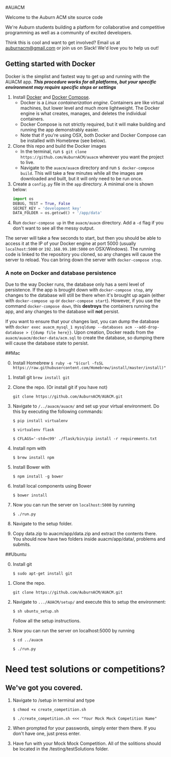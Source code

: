 #AUACM

Welcome to the Auburn ACM site source code

We're Auburn students building a platform for collaborative and competitive
programming as well as a community of excited developers.

Think this is cool and want to get involved? Email us at auburnacm@gmail.com
or join us on Slack! We'd love you to help us out!

## Getting started with Docker

Docker is the simplist and fastest way to get up and running with the AUACM
app.  ***This procedure works for all platforms, but your specific environment
may require specific steps or settings***

1. Install [Docker](https://docs.docker.com/engine/installation/) and
   [Docker Compose](https://docs.docker.com/compose/install/).
   * Docker is a *Linux containerization engine*. Containers are like virtual
     machines, but lower level and much more lightweight. The Docker engine is
     what creates, manages, and deletes the individual containers.
   * Docker Compose is not strictly required, but it will make building and
     running the app demonstrably easier.
   * Note that if you're using OSX, both Docker and Docker Compose can be
     installed with Homebrew (see below).
2. Clone this repo and build the Docker images
   * In the terminal, run `$ git clone https://github.com/AuburnACM/auacm`
     wherever you want the project to live.
   * Navigate to the `auacm/auacm` directory and run `$ docker-compose build`.
     This will take a few minutes while all the images are downloaded and
     built, but it will only need to be run once.
3. Create a `config.py` file in the `app` directory. A minimal one is shown
   below:
   ```python
   import os
   DEBUG, TEST = True, False
   SECRET_KEY = 'development key'
   DATA_FOLDER = os.getcwd() + '/app/data'
   ```
4. Run `docker-compose up` in the `auacm/auacm` directory. Add a `-d` flag if
   you don't want to see all the messy output.

The server will take a few seconds to start, but then you should be able to
access it at the IP of your Docker engine at port 5000 (usually
`localhost:5000` or `192.168.99.100:5000` on OSX/Windows). The running code
is linked to the repository you cloned, so any changes will cause the server
to reload. You can bring down the server with `docker-compose stop`.

### A note on Docker and database persistence

Due to the way Docker runs, the database only has a semi level of persistence.
If the app is brought down with `docker-compose stop`, any changes to the
database will still be there when it's brought up again (either with 
`docker-compose up` or `docker-compose start`). However, if you use the command
`docker-compose down`, this **destroys** the containers running the app, and
any changes to the database will **not** persist.

If you want to ensure that your changes last, you can dump the database with
`docker exec auacm_mysql_1 mysqldump --databases acm --add-drop-database >
{{dump file here}}`. Upon creation, Docker reads from the
`auacm/auacm/docker-data/acm.sql` to create the database, so dumping there will
cause the database state to persist.


##Mac

0. Install Homebrew 
    ``$ ruby -e "$(curl -fsSL https://raw.githubusercontent.com/Homebrew/install/master/install)" ``

1. Install git
    ``brew install git ``

2. Clone the repo. (Or install git if you have not)

    ``git clone https://github.com/AuburnACM/AUACM.git ``

3. Navigate to ``/../auacm/auacm/`` and set up your virtual environment.
Do this by executing the following commands: 

    ``$ pip install virtualenv``

    ``$ virtualenv flask``

    ``$ CFLAGS='-std=c99' ./flask/bin/pip install -r requirements.txt``

4. Install npm with

    ``$ brew install npm``

5. Install Bower with

    ``$ npm install -g bower``

6. Install local components using Bower

    ``$ bower install`` 

7. Now you can run the server on ``localhost:5000`` by running

    ``$ ./run.py``

8. Navigate to the setup folder.

9. Copy data.zip to auacm/app/data.zip and extract the contents
   there. You should now have two folders inside auacm/app/data/,
   problems and submits.

##Ubuntu

0. Install git

    ``$ sudo apt-get install git ``

1. Clone the repo.

    ``git clone https://github.com/AuburnACM/AUACM.git ``

2. Navigate to ``.../AUACM/setup/`` and execute this to setup the environment:

    ``$ sh ubuntu_setup.sh``
    
    Follow all the setup instructions.

3. Now you can run the server on localhost:5000 by running

    ``$ cd ../auacm``

    ``$ ./run.py``

# Need test solutions or competitions?
## We've got you covered.

1. Navigate to /setup in terminal and type

    ``$ chmod +x create_competition.sh``

    ``$ ./create_competition.sh <<< "Your Mock Mock Competition Name"``

2. When prompted for your passwords, simply enter them there. If you
   don't have one, just press enter.

3. Have fun with your Mock Mock Competition. All of the solitions
   should be located in the /testing/testSolutions folder.
